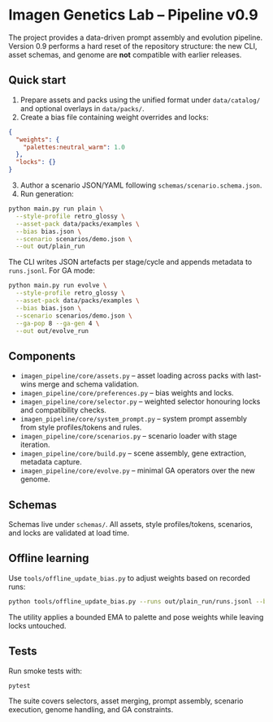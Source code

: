 # Imagen Genetics Lab – Pipeline v0.9

The project provides a data-driven prompt assembly and evolution pipeline. Version 0.9 performs a hard reset of the repository structure: the new CLI, asset schemas, and genome are **not** compatible with earlier releases.

## Quick start

1. Prepare assets and packs using the unified format under `data/catalog/` and optional overlays in `data/packs/`.
2. Create a bias file containing weight overrides and locks:

```json
{
  "weights": {
    "palettes:neutral_warm": 1.0
  },
  "locks": {}
}
```

3. Author a scenario JSON/YAML following `schemas/scenario.schema.json`.
4. Run generation:

```bash
python main.py run plain \
  --style-profile retro_glossy \
  --asset-pack data/packs/examples \
  --bias bias.json \
  --scenario scenarios/demo.json \
  --out out/plain_run
```

The CLI writes JSON artefacts per stage/cycle and appends metadata to `runs.jsonl`. For GA mode:

```bash
python main.py run evolve \
  --style-profile retro_glossy \
  --asset-pack data/packs/examples \
  --bias bias.json \
  --scenario scenarios/demo.json \
  --ga-pop 8 --ga-gen 4 \
  --out out/evolve_run
```

## Components

- `imagen_pipeline/core/assets.py` – asset loading across packs with last-wins merge and schema validation.
- `imagen_pipeline/core/preferences.py` – bias weights and locks.
- `imagen_pipeline/core/selector.py` – weighted selector honouring locks and compatibility checks.
- `imagen_pipeline/core/system_prompt.py` – system prompt assembly from style profiles/tokens and rules.
- `imagen_pipeline/core/scenarios.py` – scenario loader with stage iteration.
- `imagen_pipeline/core/build.py` – scene assembly, gene extraction, metadata capture.
- `imagen_pipeline/core/evolve.py` – minimal GA operators over the new genome.

## Schemas

Schemas live under `schemas/`. All assets, style profiles/tokens, scenarios, and locks are validated at load time.

## Offline learning

Use `tools/offline_update_bias.py` to adjust weights based on recorded runs:

```bash
python tools/offline_update_bias.py --runs out/plain_run/runs.jsonl --bias bias.json
```

The utility applies a bounded EMA to palette and pose weights while leaving locks untouched.

## Tests

Run smoke tests with:

```bash
pytest
```

The suite covers selectors, asset merging, prompt assembly, scenario execution, genome handling, and GA constraints.
